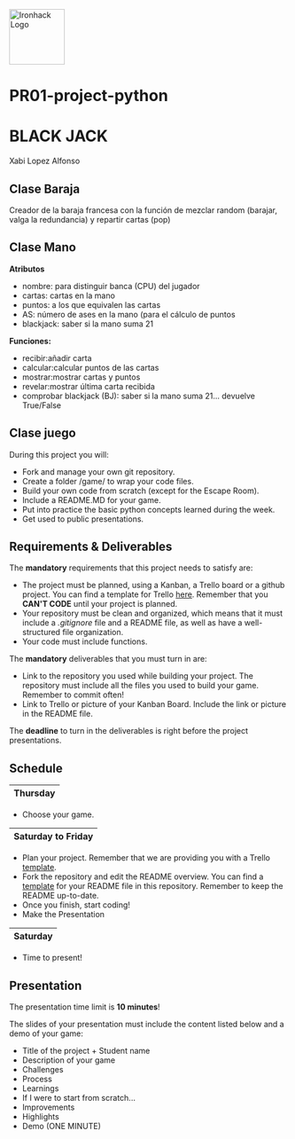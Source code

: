 <img src="https://bit.ly/2VnXWr2" alt="Ironhack Logo" width="100"/>

# PR01-project-python
# BLACK JACK

Xabi Lopez Alfonso

## Clase Baraja

Creador de la baraja francesa con la función de mezclar random (barajar, valga la redundancia) y repartir cartas (pop)


## Clase Mano

**Atributos**
* nombre: para distinguir banca (CPU) del jugador
* cartas: cartas en la mano
* puntos: a los que equivalen las cartas
* AS: número de ases en la mano (para el cálculo de puntos
* blackjack: saber si la mano suma 21

**Funciones:**
* recibir:añadir carta
* calcular:calcular puntos de las cartas
* mostrar:mostrar cartas y puntos
* revelar:mostrar última carta recibida
* comprobar blackjack (BJ): saber si la mano suma 21... devuelve True/False

## Clase juego
During this project you will:
* Fork and manage your own git repository. 
* Create a folder /game/ to wrap your code files.
* Build your own code from scratch (except for the Escape Room). 
* Include a README.MD for your game.
* Put into practice the basic python concepts learned during the week.
* Get used to public presentations. 

## Requirements & Deliverables
The **mandatory** requirements that this project needs to satisfy are: 
* The project must be planned, using a Kanban, a Trello board or a github project. You can find a template for Trello [here](https://trello.com/b/pc2CNZTo/project-1-build-your-own-game). Remember that you **CAN'T CODE** until your project is planned. 
* Your repository must be clean and organized, which means that it must include a *.gitignore* file and a README file, as well as have a well-structured file organization. 
* Your code must include functions. 

The **mandatory** deliverables that you must turn in are:
* Link to the repository you used while building your project. The repository must include all the files you used to build your game. Remember to commit often!
* Link to Trello or picture of your Kanban Board. Include the link or picture in the README file.

The **deadline** to turn in the deliverables is right before the project presentations. 

## Schedule
| Thursday|  
|:--------:|
* Choose your game.


| Saturday to Friday|  
|:--------:|
* Plan your project. Remember that we are providing you with a Trello [template](https://trello.com/b/pc2CNZTo/project-1-build-your-own-game). 
* Fork the repository and edit the README overview. You can find a [template](https://github.com/ironhack-bcn-data-june-2020/PR01-project-python/readme_template_projects.md) for your README file in this repository. Remember to keep the README up-to-date. 
* Once you finish, start coding!
* Make the Presentation

| Saturday|  
|:--------:|
* Time to present! 

## Presentation
The presentation time limit is **10 minutes**! 

The slides of your presentation must include the content listed below and a demo of your game:

* Title of the project + Student name  
* Description of your game  
* Challenges  
* Process  
* Learnings    
* If I were to start from scratch...    
* Improvements  
* Highlights  
* Demo (ONE MINUTE)
